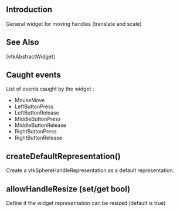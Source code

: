 ## Introduction

General widget for moving handles (translate and scale)

## See Also

[vtkAbstractWidget]

## Caught events

List of events caught by the widget :
- MouseMove
- LeftButtonPress
- LeftButtonRelease
- MiddleButtonPress
- MiddleButtonRelease
- RightButtonPress
- RightButtonRelease

## createDefaultRepresentation()

Create a vtkSphereHandleRepresentation as a default representation.

## allowHandleResize (set/get bool)

Define if the widget representation can be resized (default is true)